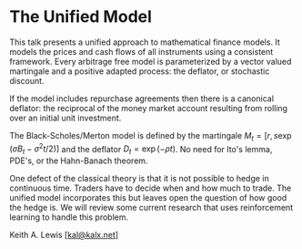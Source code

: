 # The Unified Model

This talk presents a unified approach to mathematical finance models. It
models the prices and cash flows of all instruments using a consistent
framework.  Every arbitrage free model is parameterized by a vector
valued martingale and a positive adapted process: the deflator, or
stochastic discount.

If the model includes repurchase agreements then there is a canonical
deflator: the reciprocal of the money market account resulting from
rolling over an initial unit investment.

The Black-Scholes/Merton model is defined by the martingale $M_t = [r,
s\exp(\sigma B_t - \sigma^2 t/2)]$ and the deflator $D_t = \exp(-\rho
t)$. No need for Ito's lemma, PDE's, or the Hahn-Banach theorem.

One defect of the classical theory is that it is not possible to hedge in
continuous time. Traders have to decide when and how much to trade. The
unified model incorporates this but leaves open the question of how good
the hedge is. We will review some current research that uses reinforcement
learning to handle this problem.

Keith A. Lewis [kal@kalx.net]
